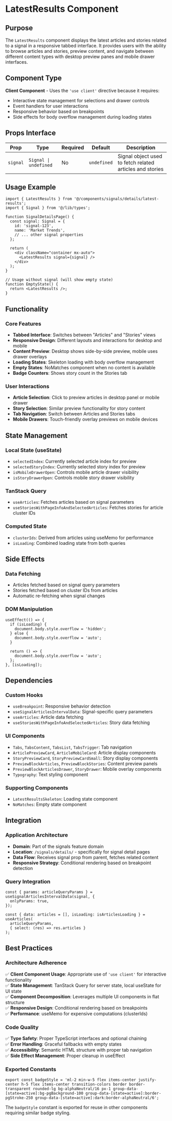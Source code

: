 # LatestResults Component

## Purpose

The `LatestResults` component displays the latest articles and stories related to a signal in a responsive tabbed interface. It provides users with the ability to browse articles and stories, preview content, and navigate between different content types with desktop preview panes and mobile drawer interfaces.

## Component Type

**Client Component** - Uses the `'use client'` directive because it requires:
- Interactive state management for selections and drawer controls
- Event handlers for user interactions
- Responsive behavior based on breakpoints
- Side effects for body overflow management during loading states

## Props Interface

| Prop | Type | Required | Default | Description |
|------|------|----------|---------|-------------|
| `signal` | `Signal \| undefined` | No | `undefined` | Signal object used to fetch related articles and stories |

## Usage Example

```tsx
import { LatestResults } from '@/components/signals/details/latest-results';
import { Signal } from '@/lib/types';

function SignalDetailsPage() {
  const signal: Signal = {
    id: 'signal-123',
    name: 'Market Trends',
    // ... other signal properties
  };

  return (
    <div className="container mx-auto">
      <LatestResults signal={signal} />
    </div>
  );
}

// Usage without signal (will show empty state)
function EmptyState() {
  return <LatestResults />;
}
```

## Functionality

### Core Features
- **Tabbed Interface**: Switches between "Articles" and "Stories" views
- **Responsive Design**: Different layouts and interactions for desktop and mobile
- **Content Preview**: Desktop shows side-by-side preview, mobile uses drawer overlays
- **Loading States**: Skeleton loading with body overflow management
- **Empty States**: NoMatches component when no content is available
- **Badge Counters**: Shows story count in the Stories tab

### User Interactions
- **Article Selection**: Click to preview articles in desktop panel or mobile drawer
- **Story Selection**: Similar preview functionality for story content
- **Tab Navigation**: Switch between Articles and Stories tabs
- **Mobile Drawers**: Touch-friendly overlay previews on mobile devices

## State Management

### Local State (useState)
- `selectedIndex`: Currently selected article index for preview
- `selectedStoryIndex`: Currently selected story index for preview
- `isMobileDrawerOpen`: Controls mobile article drawer visibility
- `isStoryDrawerOpen`: Controls mobile story drawer visibility

### TanStack Query
- `useArticles`: Fetches articles based on signal parameters
- `useStoriesWithPageInfoAndSelectedArticles`: Fetches stories for article cluster IDs

### Computed State
- `clusterIds`: Derived from articles using useMemo for performance
- `isLoading`: Combined loading state from both queries

## Side Effects

### Data Fetching
- Articles fetched based on signal query parameters
- Stories fetched based on cluster IDs from articles
- Automatic re-fetching when signal changes

### DOM Manipulation
```tsx
useEffect(() => {
  if (isLoading) {
    document.body.style.overflow = 'hidden';
  } else {
    document.body.style.overflow = 'auto';
  }

  return () => {
    document.body.style.overflow = 'auto';
  };
}, [isLoading]);
```

## Dependencies

### Custom Hooks
- `useBreakpoint`: Responsive behavior detection
- `useSignalArticlesIntervalData`: Signal-specific query parameters
- `useArticles`: Article data fetching
- `useStoriesWithPageInfoAndSelectedArticles`: Story data fetching

### UI Components
- `Tabs`, `TabsContent`, `TabsList`, `TabsTrigger`: Tab navigation
- `ArticlePreviewCard`, `ArticleMobileCard`: Article display components
- `StoryPreviewCard`, `StoryPreviewCardSmall`: Story display components
- `PreviewBlockArticles`, `PreviewBlockStories`: Content preview panels
- `PreviewBlockArticlesDrawer`, `StoryDrawer`: Mobile overlay components
- `Typography`: Text styling component

### Supporting Components
- `LatestResultsSkeleton`: Loading state component
- `NoMatches`: Empty state component

## Integration

### Application Architecture
- **Domain**: Part of the signals feature domain
- **Location**: `/signals/details/` - specifically for signal detail pages
- **Data Flow**: Receives signal prop from parent, fetches related content
- **Responsive Strategy**: Conditional rendering based on breakpoint detection

### Query Integration
```tsx
const { params: articleQueryParams } = useSignalArticlesIntervalData(signal, {
  onlyParams: true,
});

const { data: articles = [], isLoading: isArticlesLoading } = useArticles(
  articleQueryParams,
  { select: (res) => res.articles }
);
```

## Best Practices

### Architecture Adherence
✅ **Client Component Usage**: Appropriate use of `'use client'` for interactive functionality  
✅ **State Management**: TanStack Query for server state, local useState for UI state  
✅ **Component Decomposition**: Leverages multiple UI components in flat structure  
✅ **Responsive Design**: Conditional rendering based on breakpoints  
✅ **Performance**: useMemo for expensive computations (clusterIds)  

### Code Quality
✅ **Type Safety**: Proper TypeScript interfaces and optional chaining  
✅ **Error Handling**: Graceful fallbacks with empty states  
✅ **Accessibility**: Semantic HTML structure with proper tab navigation  
✅ **Side Effect Management**: Proper cleanup in useEffect  

### Exported Constants
```tsx
export const badgeStyle = 'ml-2 min-w-5 flex items-center justify-center h-5 flex items-center transition-colors border border-transparent rounded-lg bg-alphaNeutral/16 px-1 group-data-[state=active]:bg-pgBackground-100 group-data-[state=active]:border-pgStroke-250 group-data-[state=active]:dark:border-alphaNeutral/6';
```
The `badgeStyle` constant is exported for reuse in other components requiring similar badge styling.